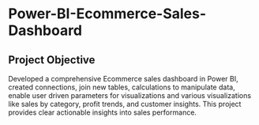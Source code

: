 # Power-BI-Ecommerce-Sales-Dashboard
## Project Objective
Developed a comprehensive Ecommerce sales dashboard in Power BI, created connections, join new tables, calculations to manipulate data, enable user driven parameters for visualizations and various visualizations like sales by category, profit trends, and customer insights. This project provides clear actionable insights into sales performance.

